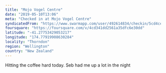 ```yaml
---
title: "Mojo Vogel Centre"
date: "2019-05-10T13:06"
meta: "Checked in at Mojo Vogel Centre"
syndicatedFrom: "https://www.swarmapp.com/user/492614834/checkin/5cd4ceaa835c9a002c4f6e49"
foursquare: "https://foursquare.com/v/4cd341dd2561a35dfc6e30dd"
latitude: "-41.27753429053217"
longitude: "174.77919908630284"
locality: "Thorndon"
region: "Wellington"
country: "New Zealand"
---
```

Hitting the coffee hard today. Seb had me up a lot in the night
